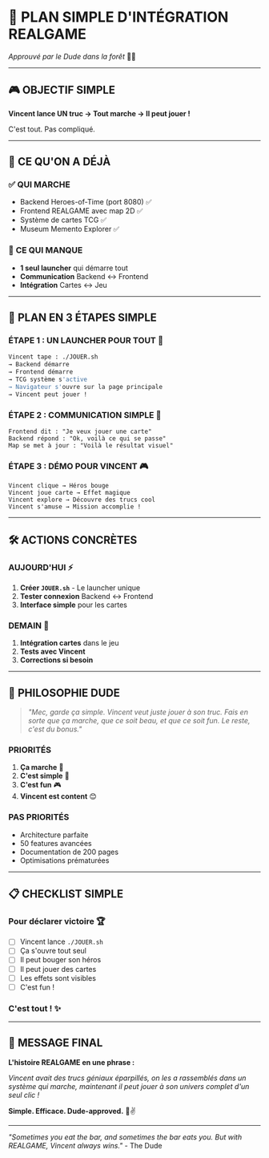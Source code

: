 # 🎯 PLAN SIMPLE D'INTÉGRATION REALGAME

*Approuvé par le Dude dans la forêt* 🌲🥤

---

## 🎮 **OBJECTIF SIMPLE**

**Vincent lance UN truc → Tout marche → Il peut jouer !**

C'est tout. Pas compliqué.

---

## 🔧 **CE QU'ON A DÉJÀ**

### ✅ **QUI MARCHE**
- Backend Heroes-of-Time (port 8080) ✅
- Frontend REALGAME avec map 2D ✅  
- Système de cartes TCG ✅
- Museum Memento Explorer ✅

### 🔗 **CE QUI MANQUE**
- **1 seul launcher** qui démarre tout
- **Communication** Backend ↔ Frontend
- **Intégration** Cartes ↔ Jeu

---

## 🚀 **PLAN EN 3 ÉTAPES SIMPLE**

### **ÉTAPE 1 : UN LAUNCHER POUR TOUT** 🎯
```bash
Vincent tape : ./JOUER.sh
→ Backend démarre
→ Frontend démarre  
→ TCG système s'active
→ Navigateur s'ouvre sur la page principale
→ Vincent peut jouer !
```

### **ÉTAPE 2 : COMMUNICATION SIMPLE** 📡
```
Frontend dit : "Je veux jouer une carte"
Backend répond : "Ok, voilà ce qui se passe"
Map se met à jour : "Voilà le résultat visuel"
```

### **ÉTAPE 3 : DÉMO POUR VINCENT** 🎮
```
Vincent clique → Héros bouge
Vincent joue carte → Effet magique
Vincent explore → Découvre des trucs cool
Vincent s'amuse → Mission accomplie !
```

---

## 🛠️ **ACTIONS CONCRÈTES**

### **AUJOURD'HUI** ⚡
1. **Créer `JOUER.sh`** - Le launcher unique
2. **Tester connexion** Backend ↔ Frontend  
3. **Interface simple** pour les cartes

### **DEMAIN** 🌅
1. **Intégration cartes** dans le jeu
2. **Tests avec Vincent** 
3. **Corrections si besoin**

---

## 🥤 **PHILOSOPHIE DUDE**

> *"Mec, garde ça simple. Vincent veut juste jouer à son truc. Fais en sorte que ça marche, que ce soit beau, et que ce soit fun. Le reste, c'est du bonus."*

### **PRIORITÉS**
1. **Ça marche** 🔧
2. **C'est simple** 🎯  
3. **C'est fun** 🎮
4. **Vincent est content** 😊

### **PAS PRIORITÉS**
- Architecture parfaite
- 50 features avancées
- Documentation de 200 pages
- Optimisations prématurées

---

## 📋 **CHECKLIST SIMPLE**

### **Pour déclarer victoire** 🏆
- [ ] Vincent lance `./JOUER.sh`
- [ ] Ça s'ouvre tout seul
- [ ] Il peut bouger son héros
- [ ] Il peut jouer des cartes
- [ ] Les effets sont visibles
- [ ] C'est fun !

### **C'est tout !** ✨

---

## 🌟 **MESSAGE FINAL**

**L'histoire REALGAME en une phrase :**

*Vincent avait des trucs géniaux éparpillés, on les a rassemblés dans un système qui marche, maintenant il peut jouer à son univers complet d'un seul clic !*

**Simple. Efficace. Dude-approved.** 🥤✌️

---

*"Sometimes you eat the bar, and sometimes the bar eats you. But with REALGAME, Vincent always wins."* - The Dude